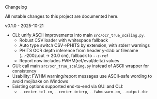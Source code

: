 Changelog

All notable changes to this project are documented here.

v0.1.0 - 2025-10-21

- CLI: unify ASCII improvements into main `src/ocr_true_scaling.py`.
  - Robust CSV loader with whitespace fallback
  - Auto type switch CSV→PHITS by extension, with stderr warnings
  - PHITS OCR depth inference from header y-slab or filename (…-200z.out → 20.0 cm), fallback to `--z-ref`
  - Report now includes FWHM(ref/eval/delta) values
- GUI: call main `src/ocr_true_scaling.py` instead of ASCII wrapper for consistency
- Usability: FWHM warning/report messages use ASCII-safe wording to avoid mojibake on Windows
- Existing options supported end-to-end via GUI and CLI:
  - `--center-tol-cm`, `--center-interp`, `--fwhm-warn-cm`, `--output-dir`


